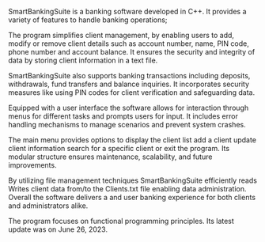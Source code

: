 SmartBankingSuite is a banking software developed in C++. It provides a variety of features to handle banking operations;

The program simplifies client management, by enabling users to add, modify or remove client details such as account number, name, PIN code, phone number and account balance. It ensures the security and integrity of data by storing client information in a text file.

SmartBankingSuite also supports banking transactions including deposits, withdrawals, fund transfers and balance inquiries. It incorporates security measures like using PIN codes for client verification and safeguarding data.

Equipped with a user interface the software allows for interaction through menus for different tasks and prompts users for input. It includes error handling mechanisms to manage scenarios and prevent system crashes.

The main menu provides options to display the client list add a client update client information search for a specific client or exit the program. Its modular structure ensures maintenance,
scalability,
and future improvements.

By utilizing file management techniques 
SmartBankingSuite efficiently reads
Writes client data from/to the Clients.txt file 
enabling data administration.
Overall 
the software delivers a 
and user banking experience
for both clients and administrators alike.

The program focuses on functional programming principles. Its latest update was on June 26, 2023.
